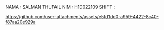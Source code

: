 NAMA : SALMAN THUFAIL
NIM : H1D022109
SHIFT :




https://github.com/user-attachments/assets/e5fd1dd0-a959-4422-8c40-f87aa20e929a


